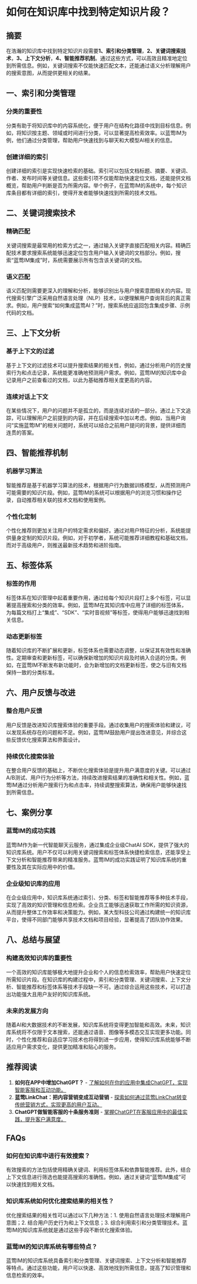 # 如何在知识库中找到特定知识片段？


## 摘要

在浩瀚的知识库中找到特定知识片段需要**1、索引和分类管理**，**2、关键词搜索技术**，**3、上下文分析**，**4、智能推荐机制**。通过这些方式，可以高效且精准地定位到所需信息。例如，关键词搜索不仅能快速匹配文本，还能通过语义分析理解用户的搜索意图，从而提供更相关的结果。

## 一、索引和分类管理

### 分类的重要性

分类有助于将知识库中的内容系统化，便于用户在结构化路径中找到目标信息。例如，将知识按主题、领域或时间进行分类，可以显著提高检索效率。以蓝莺IM为例，他们通过分类管理，帮助用户快速找到与聊天和大模型AI相关的信息。

### 创建详细的索引

创建详细的索引是实现快速检索的基础。索引可以包括文档标题、摘要、关键词、作者、发布时间等关键信息。这些索引项不仅能帮助快速定位文档，还能提供文档概览，帮助用户判断是否为所需内容。举个例子，在蓝莺IM的系统中，每个知识库条目都有详细的索引，使得开发者能够快速找到所需的技术文档。

## 二、关键词搜索技术

### 精确匹配

关键词搜索是最常用的检索方式之一，通过输入关键字直接匹配相关内容。精确匹配技术要求搜索系统能够迅速定位包含用户输入关键词的文档部分。例如，搜索“蓝莺IM集成”时，系统需要展示所有包含该关键词的文档。

### 语义匹配

语义匹配则需要更深入的理解和分析，能够识别出与用户搜索意图相关的内容。现代搜索引擎广泛采用自然语言处理（NLP）技术，以便理解用户查询背后的真正需求。例如，用户搜索“如何集成蓝莺AI？”时，搜索系统应返回包含集成步骤、示例代码的文档。

## 三、上下文分析

### 基于上下文的过滤

基于上下文的过滤技术可以提升搜索结果的相关性，例如，通过分析用户的历史搜索行为和点击记录，系统能更准确地预测用户需求。例如，蓝莺IM的知识库中会记录用户之前查看过的文档，以此为基础推荐相关度更高的内容。

### 连续对话上下文

在某些情况下，用户的问题并不是孤立的，而是连续对话的一部分。通过上下文追踪，可以理解用户之前提到的内容，并在后续搜索中加以考虑。例如，当用户询问“实施蓝莺IM”的相关问题时，系统可以结合之前用户提问的背景，提供详细而连贯的答案。

## 四、智能推荐机制

### 机器学习算法

智能推荐是基于机器学习算法的技术，根据用户行为数据训练模型，从而预测用户可能需要的知识片段。例如，蓝莺IM的系统可以根据用户的浏览习惯和操作记录，自动推荐相关联的技术文档和使用案例。

### 个性化定制

个性化推荐则更加关注用户的特定需求和偏好。通过对用户特征的分析，系统能提供量身定制的知识片段。例如，对于初学者，系统可能推荐详细教程和基础文档，而对于高级用户，则推送最新技术趋势和进阶指南。

## 五、标签体系

### 标签的作用

标签体系在知识管理中起着重要作用，通过给每个知识片段打上多个标签，可以显著提高搜索和分类的效率。例如，蓝莺IM在其知识库中应用了详细的标签体系，为每篇文档打上“集成”、“SDK”、“实时音视频”等标签，使得用户能够迅速找到相关信息。

### 动态更新标签

随着知识库的不断扩展和更新，标签体系也需要动态调整，以保证其有效性和准确性。定期审查和更新标签，可以确保新增加的知识片段及时纳入合适的分类。例如，在蓝莺IM不断发布新功能时，会为新增加的文档更新标签，使之与旧有文档保持一致的分类标准。

## 六、用户反馈与改进

### 整合用户反馈

用户反馈是改进知识库搜索体验的重要手段。通过收集用户的搜索体验和建议，可以发现系统存在的问题和不足。例如，蓝莺IM鼓励用户提出改进意见，并综合这些反馈优化搜索算法和界面设计。

### 持续优化搜索体验

在整合用户反馈的基础上，不断优化搜索体验是提升用户满意度的关键。可以通过A/B测试、用户行为分析等方法，持续改进搜索结果的准确性和相关性。例如，蓝莺IM通过分析用户搜索行为和点击率，持续调整搜索算法，确保用户能够快速找到所需信息。

## 七、案例分享

### 蓝莺IM的成功实践

蓝莺IM作为新一代智能聊天云服务，通过集成企业级ChatAI SDK，提供了强大的知识库系统。用户不仅可以利用关键词搜索和标签体系快捷检索信息，还能享受上下文分析和智能推荐带来的精准服务。蓝莺IM的成功实践证明了知识库系统的重要性及其在实际应用中的价值。

### 企业级知识库的应用

在企业级应用中，知识库系统通过索引、分类、标签和智能推荐等多种技术手段，实现了高效的知识管理和信息检索。企业员工能够迅速获取工作所需的知识资源，从而提升整体工作效率和决策能力。例如，某大型科技公司通过构建统一的知识库平台，使得不同部门能够共享技术文档和项目经验，显著提高了团队协作效果。

## 八、总结与展望

### 构建高效知识库的重要性

一个高效的知识库能够极大地提升企业和个人的信息检索效率，帮助用户快速定位所需知识片段。在知识库的构建过程中，索引和分类管理、关键词搜索、上下文分析、智能推荐和标签体系等技术手段缺一不可。通过综合运用这些技术，可以打造出功能强大且用户友好的知识库系统。

### 未来的发展方向

随着AI和大数据技术的不断发展，知识库系统将变得更加智能和高效。未来，知识库系统将不仅限于文本搜索，还能通过语音、图像等多模态交互实现更多功能。同时，个性化推荐和自适应学习技术也将得到进一步应用，使得知识库系统能够不断适应用户需求变化，提供更加精准和贴心的服务。

## 推荐阅读

1. **如何在APP中增加ChatGPT？** - [了解如何在你的应用中集成ChatGPT，实现智能客服和互动功能。](../articles/product-and-technologies/how-to-add-chatgpt-to-your-app.html)
2. **蓝莺LinkChat：把内容营销变成互动营销** - [探索如何通过蓝莺LinkChat转变传统营销方式，实现更高的用户互动。](../articles/product-and-technologies/lanying-linkchat-turning-content-marketing-into-interactive-marketing.html)
3. **ChatGPT做智能客服的十条服务准则** - [掌握ChatGPT在客服应用中的最佳实践，提升客户满意度。](../articles/product-and-technologies/chatgpt-intelligent-customer-service-ten-service-guidelines.html)

## FAQs

### **如何在知识库中进行有效搜索？**

有效搜索的方法包括使用精确关键词、利用标签体系和依靠智能推荐。此外，结合上下文信息进行筛选也能提高搜索的准确性。例如，通过关键词“蓝莺IM集成”可以快速找到相关文档。

### **知识库系统如何优化搜索结果的相关性？**

优化搜索结果的相关性可以通过以下几种方法：1. 使用自然语言处理技术理解用户意图；2. 结合用户历史行为和上下文信息；3. 综合利用索引和分类管理技术。蓝莺IM的知识库系统就是通过这些手段不断优化搜索体验。

### **蓝莺IM的知识库系统有哪些特点？**

蓝莺IM的知识库系统具备索引和分类管理、关键词搜索、上下文分析和智能推荐等特点。通过这些功能，用户可以快速、高效地找到所需信息，提高了知识管理和信息检索的效率。